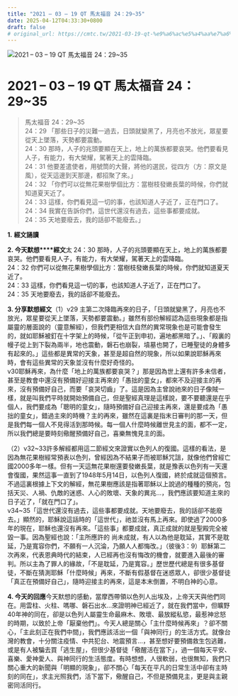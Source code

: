 ```yaml
---
title: "2021 – 03 – 19 QT 馬太福音 24：29~35"
date: 2025-04-12T04:33:30+0800
draft: false
# original_url: https://cmtc.tw/2021-03-19-qt-%e9%a6%ac%e5%a4%aa%e7%a6%8f%e9%9f%b3-24%ef%bc%9a2935
---
```


![2021 – 03 – 19 QT 馬太福音 24：29~35](/images/qt.jpg   "2021 – 03 – 19 QT 馬太福音 24：29~35")

# 2021 – 03 – 19 QT 馬太福音 24：29~35

> 馬太福音 24：29~35  
> 24：29 「那些日子的災難一過去，日頭就變黑了，月亮也不放光，眾星要從天上墜落，天勢都要震動。  
> 24：30 那時，人子的兆頭要顯在天上，地上的萬族都要哀哭。他們要看見人子，有能力，有大榮耀，駕著天上的雲降臨。  
> 24：31 他要差遣使者，用號筒的大聲，將他的選民，從四方（方：原文是風），從天這邊到天那邊，都招聚了來。」  
> 24：32 「你們可以從無花果樹學個比方：當樹枝發嫩長葉的時候，你們就知道夏天近了。  
> 24：33 這樣，你們看見這一切的事，也該知道人子近了，正在門口了。  
> 24：34 我實在告訴你們，這世代還沒有過去，這些事都要成就。  
> 24：35 天地要廢去，我的話卻不能廢去。」

**1.** **經文誦讀**

**2. 今天默想****經文**太 24：30 那時，人子的兆頭要顯在天上，地上的萬族都要哀哭。他們要看見人子，有能力，有大榮耀，駕著天上的雲降臨。  
24：32 你們可以從無花果樹學個比方：當樹枝發嫩長葉的時候，你們就知道夏天近了。  
24：33 這樣，你們看見這一切的事，也該知道人子近了，正在門口了。  
24：35 天地要廢去，我的話卻不能廢去。

**3. 分享默想經文**（1）v29 主第二次降臨再來的日子，「日頭就變黑了，月亮也不放光，眾星要從天上墜落，天勢都要震動。」雖然有部份解經認為這些現象都是指屬靈的層面說的（靈意解經），但我們更相信大自然的異常現象也是可能會發生的，就如耶穌被釘在十字架上的時候，「從午正到申初，遍地都黑暗了。」、「殿裏的幔子從上到下裂為兩半，地也震動，磐石也崩裂，墳墓也開了，已睡聖徒的身體多有起來的。」這些都是異常的天象，甚至是超自然的現象，所以如果說耶穌再來時，會有這些異常的天象並沒有什麼好奇怪的。  
v30耶穌再來，為什麼「地上的萬族都要哀哭？」那是因為世上還有許多未信者，甚至是教會中還沒有預備好迎接主再來的「愚拙的童女」，都來不及迎接主的再來，沒有預備好自己，而要「哀哭切齒」了。這是因為主曾說祂來的日子像賊一樣，就是叫我們平時就開始預備自己，但是聖經真理是這樣說，要不要聽還是在乎個人，我們要成為「聰明的童女」，隨時預備好自己迎接主再來，還是要成為「愚拙的童女」，錯過主來的時機？主的再來，雖然在這裏是指末日審判的那一天，但是我們每一個人不見得活到那時候。每一個人什麼時候離世見主的面，都不一定，所以我們總是要時刻儆醒預備好自己，喜樂無愧見主的面。

（2）v32~33許多解經都用這二節經文來證實以色列人的復國。這樣的看法，是因為無花果樹經常預表以色列，曾經因為不結果子而被耶穌咒詛，就像他們曾經亡國2000多年一樣。但有一天這無花果樹還要發嫩長葉，就是豫表以色列有一天還會復國，果然這事一直到了1948年5月14日，以色列人復國，終於成就這個預言。不過這裏根據上下文的解經，無花果樹應該是指著耶穌以上說過的種種的預兆，包括天災、人禍、仇敵的迷惑、人心的敗壞、天象的異兆…，我們應該要知道主來的日子近了，「就在門口了」。  
v34~35「這世代還沒有過去，這些事都要成就。天地要廢去，我的話卻不能廢去。」顯然的，耶穌說這話時的「這世代」，祂並沒有馬上再來。即使過了2000多年的現在，耶穌也還沒有再來。「這些事」都要成就，真正成就的就是聖殿完全被毀一事。因為聖經也說：「主所應許的 尚未成就，有人以為他是耽延，其實不是耽延，乃是寬容你們，不願有一人沉淪，乃願人人都悔改。」（彼後3：9）耶穌第二次再來，代表恩典時代的結束，人已經再也沒有悔改的機會，就要進入最後的審判。所以主為了罪人的緣故，「不是耽延，乃是寬容。」歷世歷代總是有很多基督徒，不斷在猜測耶穌「什麼時候」再來，不斷有假基督在迷惑眾人，卻很少基督徒「真正在預備好自己」，隨時迎接主的再來，這是本末倒置，不明白神的心意。

**4. 今天的回應**今天默想的感動，當摩西帶領以色列人出埃及，上帝天天與他們同在。用雲柱、火柱、嗎哪、磐石出水…來證明神已經近了，就在我們當中，但曠野40年神的同在，卻是以色列人屬靈生命最麻木、敗壞、最放縱私慾，最惹神忿怒的時期，以致於上帝「厭棄他們」。今天人總是關心「主什麼時候再來」？卻不關心，「主此刻正在我們中間」，我們應該活出一個「與神同行」的生活方式。就像台灣的教會，十分關注疫情、中共犯台、地震預言…，甚至想好要預備救生包逃難，或是有人被騙去買「逃生屋」，但很少基督徒「儆醒活在當下」，過一個每天平安、喜樂、愛神愛人、與神同行的生活態度。有時想想，人很軟弱，也很無知，我們只關心重大的新聞與「明顯的現象」，卻不關心「每天在平凡的日常生活中卻有主時刻的同在」，求主光照我們，活下當下，儆醒自己，不但是預備見主，更是與主親密同活同行。